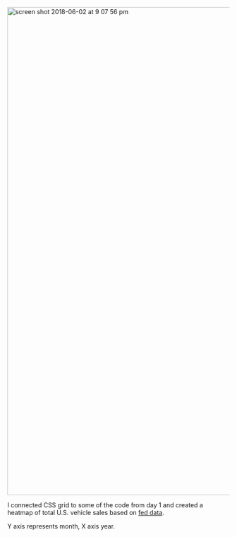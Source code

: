 [<img width="1105" alt="screen shot 2018-06-02 at 9 07 56 pm" src="https://user-images.githubusercontent.com/15457713/40882224-35bd9000-66a9-11e8-906e-85e698e2fb78.png">](https://ryezzz.github.io/100_days_data_visualization/day_2/index.html
)

I connected CSS grid to some of the code from day 1 and created a heatmap of total U.S. vehicle sales based on [fed data](https://fred.stlouisfed.org/series/TOTALSA).

Y axis represents month, X axis year.



